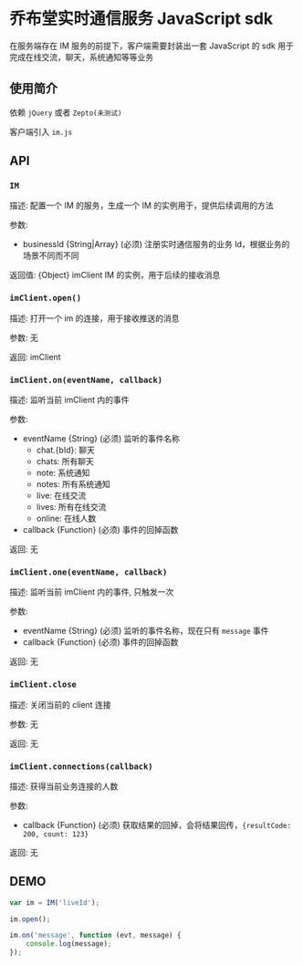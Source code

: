 # 乔布堂实时通信服务 JavaScript sdk

在服务端存在 IM 服务的前提下，客户端需要封装出一套 JavaScript 的 sdk 用于完成在线交流，聊天，系统通知等等业务

## 使用简介

依赖 `jQuery` 或者 `Zepto(未测试)`

客户端引入 `im.js`

## API

### `IM` 

描述: 配置一个 IM 的服务，生成一个 IM 的实例用于，提供后续调用的方法

参数:

  * businessId {String|Array} (必须)  注册实时通信服务的业务 Id，根据业务的场景不同而不同

返回值: {Object} imClient IM 的实例，用于后续的接收消息

### `imClient.open()`

描述: 打开一个 im 的连接，用于接收推送的消息

参数: 无

返回: imClient

### `imClient.on(eventName, callback)`

描述: 监听当前 imClient 内的事件

参数:

  * eventName {String} (必须) 监听的事件名称
    * chat.{bId}: 聊天
    * chats: 所有聊天
    * note: 系统通知
    * notes: 所有系统通知
    * live: 在线交流
    * lives: 所有在线交流
    * online: 在线人数
  * callback {Function} (必须) 事件的回掉函数

返回: 无

### `imClient.one(eventName, callback)`

描述: 监听当前 imClient 内的事件, 只触发一次

参数:

  * eventName {String} (必须) 监听的事件名称，现在只有 `message` 事件
  * callback {Function} (必须) 事件的回掉函数

返回: 无

### `imClient.close`

描述: 关闭当前的 client 连接

参数: 无

返回: 无

### `imClient.connections(callback)`

描述: 获得当前业务连接的人数

参数:

 * callback {Function} (必须) 获取结果的回掉，会将结果回传，`{resultCode: 200, count: 123}`
 
返回: 无

## DEMO

```javascript
var im = IM('liveId');

im.open();

im.on('message', function (evt, message) {
    console.log(message);
});
```
